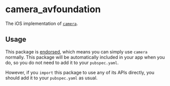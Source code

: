 # camera\_avfoundation

The iOS implementation of [`camera`][1].

## Usage

This package is [endorsed][2], which means you can simply use `camera`
normally. This package will be automatically included in your app when you do,
so you do not need to add it to your `pubspec.yaml`.

However, if you `import` this package to use any of its APIs directly, you
should add it to your `pubspec.yaml` as usual.

[1]: https://pub.dev/packages/camera
[2]: https://flutter.dev/docs/development/packages-and-plugins/developing-packages#endorsed-federated-plugin
